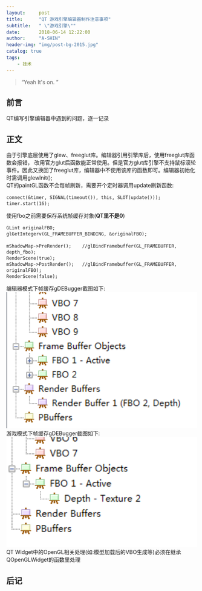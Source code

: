 ```yaml
---
layout:     post
title:      "QT 游戏引擎编辑器制作注意事项"
subtitle:   " \"游戏引擎\""
date:       2018-06-14 12:22:00
author:     "A-SHIN"
header-img: "img/post-bg-2015.jpg"
catalog: true
tags:
    - 技术
---
```


> “Yeah It's on. ”

## 前言
QT编写引擎编辑器中遇到的问题，逐一记录
## 正文  
由于引擎底层使用了glew、freeglut库。编辑器引用引擎库后，使用freeglut库函数会报错，
改用官方glut后函数能正常使用。但是官方glut库引擎不支持鼠标滚轮事件。因此又换回了freeglut库，编辑器中不使用该库的函数即可。编辑器初始化时需调用glewInit();  
QT的paintGL函数不会每帧刷新，需要开个定时器调用update刷新函数:
```
connect(&timer, SIGNAL(timeout()), this, SLOT(update()));
timer.start(16);
```
使用fbo之前需要保存系统帧缓存对象(**QT里不是0**)
```
GLint originalFBO;
glGetIntegerv(GL_FRAMEBUFFER_BINDING, &originalFBO);

mShadowMap->PreRender();	//glBindFramebuffer(GL_FRAMEBUFFER, depth_fbo);
RenderScene(true);
mShadowMap->PostRender();	//glBindFramebuffer(GL_FRAMEBUFFER, originalFBO);
RenderScene(false);
```
编辑器模式下帧缓存gDEBugger截图如下:
<img class="shadow" src="/img/in-post/qtEditor/1.png" width="600"> 
游戏模式下帧缓存gDEBugger截图如下:
<img class="shadow" src="/img/in-post/qtEditor/2.png" width="600">  
QT Widget中的OpenGL相关处理(如:模型加载后的VBO生成等)必须在继承QOpenGLWidget的函数里处理

## 后记


